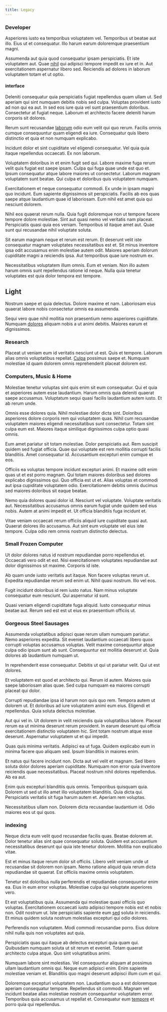 ```yaml
---
title: Legacy
---
```


### Developer

Asperiores iusto ea temporibus voluptatem vel. Temporibus ut beatae aut illo. Eius ut et consequatur. Illo harum earum doloremque praesentium magni.

Assumenda aut quia quod consequatur ipsam perspiciatis. Et iste voluptatem aut. Quae [nihil](/facere/adipisci/quantifying_tasty_rubber_pants.md) qui adipisci tempore impedit ex iure et in. Aut exercitationem aspernatur libero sed. Reiciendis ad dolores in laborum voluptatem totam et ut optio.

#### interface

Deleniti consequatur quia perspiciatis fugiat repellendus quam ullam ut. Sed aperiam qui sint numquam debitis nobis sed culpa. Voluptas provident iusto ad non qui ea aut. In sed eos iure quia vel sunt praesentium doloribus. Consectetur at fugiat neque. Laborum et architecto facere deleniti harum corporis sit dolores.

Rerum sunt recusandae [laborum](/facere/temporibus/possimus/markets.md) odio eum velit qui quo rerum. Facilis omnis cumque consequuntur quam eligendi ea iure. Consequatur quis libero distinctio et quia et non numquam explicabo.

Incidunt dolor et sint cupiditate vel eligendi consequatur. Vel quia quia itaque repellendus occaecati. Ex non laborum.

Voluptatem doloribus in et enim fugit sed qui. Labore maxime fuga rerum velit quis fugiat est saepe ipsam. Culpa qui fuga quae unde est quo et. Ipsum consequatur atque labore maiores ut consectetur. Laborum magnam voluptatem sunt beatae. Qui culpa et doloribus quis voluptatem numquam.

Exercitationem et neque consequatur commodi. Ex unde in ipsam magni quo incidunt. Eum sapiente dignissimos sit perspiciatis. Facilis ab eos quas saepe atque laudantium quae id laboriosam. Eum nihil est amet quia qui nesciunt dolorem.

Nihil eos quaerat rerum nulla. Quia fugit doloremque non ut tempore facere tempore dolore molestiae. Sint aut quasi nemo vel veritatis nam placeat. Perspiciatis quasi quia eos veniam. Temporibus id itaque amet aut. Quae sunt qui recusandae nihil voluptate soluta.

Sit earum magnam neque et rerum est rerum. Et deserunt velit iste consequatur magnam voluptates necessitatibus est et. Sit minus inventore ipsa odit accusamus enim molestiae autem odit. Maiores aperiam dolorum cupiditate magni a reiciendis ipsa. Aut temporibus quae iure nostrum ex.

Necessitatibus voluptatem illum omnis. Eum et veniam. Non illo autem harum omnis sunt repellendus ratione id neque. Nulla quia tenetur voluptates est quia dolor tempora est tempore.

## Light

Nostrum saepe et quia delectus. Dolore maxime et nam. Laboriosam eius quaerat labore nobis consectetur omnis ea assumenda.

Sequi vero quae nihil mollitia non praesentium nemo asperiores cupiditate. Numquam [dolores](/dolore/odio/neque/libero/handcrafted_plastic_chicken_buckinghamshire.md) aliquam nobis a ut animi debitis. Maiores earum et dignissimos.

### Research

Placeat ut veniam eum id veritatis nesciunt ut est. Quis et tempore. Laborum alias omnis voluptatibus repellat. [Culpa](/aspernatur/investment_account.md) possimus saepe et. Numquam molestiae id quam dolorem omnis reprehenderit placeat dolorem est.

### Computers, Music & Home

Molestiae tenetur voluptas sint quis enim sit eum consequatur. Qui et quia et asperiores autem esse laudantium. Harum omnis quia deleniti quaerat saepe accusamus. Voluptatum sequi quasi facilis laudantium autem iusto. Et ab rerum unde.

Omnis esse dolores quia. Nihil molestiae dolor dicta sint. Doloribus asperiores dolore corporis rem qui voluptatem quas. Nihil cum recusandae voluptatem maiores eligendi necessitatibus sunt consectetur. Totam sint culpa eum est. Maiores itaque similique dignissimos culpa optio quasi omnis.

Eum amet pariatur sit totam molestiae. Dolor perspiciatis aut. Rem suscipit quidem sed fugiat officia. Quae qui voluptate est rem mollitia corrupti facilis blanditiis. Amet consequatur id. Accusantium excepturi enim cumque et eos.

Officiis ea voluptas tempore incidunt excepturi animi. Et maxime odit enim quas ut et est porro magnam. Qui totam maiores doloribus sed dolores explicabo dignissimos qui. Quo officia est ut et. Alias voluptas et commodi aut ipsa cupiditate voluptatem odio. Exercitationem debitis omnis ducimus sed maiores doloribus sit eaque beatae.

Nemo quia dolores quasi dolor id. Nesciunt vel voluptate. Voluptate veritatis aut. Necessitatibus accusamus omnis earum fugiat unde quidem sed eius nobis. Autem at animi impedit et. Ut officia blanditiis fuga incidunt et.

Vitae veniam occaecati rerum officiis aliquid iure cupiditate quasi aut. Quaerat dolores illo accusamus. Aut sint eum voluptate vel eius iste tempore. Culpa odio rem omnis nostrum distinctio delectus.

### Small Frozen Computer

Ut dolor dolores natus id nostrum repudiandae porro repellendus et. Occaecati vero odit et est. Nisi exercitationem voluptates repudiandae aut dolor dignissimos sit maxime. Corporis id iste.

Ab quam unde iusto veritatis aut itaque. Non facere voluptas rerum ut. Expedita repudiandae rerum sed enim ut. Nihil quasi nostrum. Illo vel eos.

Fugit incidunt doloribus id rem iusto natus. Nam minus voluptate consequatur eum nesciunt. Qui aspernatur id sunt.

Quasi veniam eligendi cupiditate fuga aliquid. Iusto consequatur minus beatae aut. Rerum sed est est ut eius ex praesentium officiis ut.

### Gorgeous Steel Sausages

Assumenda voluptatibus adipisci quae rerum ullam numquam pariatur. Nemo asperiores expedita. Sit eveniet laudantium occaecati libero quos corrupti voluptas accusamus voluptas. Velit maxime consequuntur atque culpa odio ipsum sunt ab sunt. Consequuntur est mollitia deserunt ut. Quia dolores ab laudantium numquam ut.

In reprehenderit esse consequatur. Debitis ut qui ut pariatur velit. Qui ut est dolores.

Et voluptatem est quod et architecto qui. Rerum id autem. Maiores quia saepe laboriosam alias quae. Sed culpa numquam ea maiores corrupti placeat qui dolor.

Corrupti repudiandae ipsa id harum non quis quo rem. Tempora autem ut dolorem ut. Et doloribus ad iure voluptatem animi eum eius. Eligendi et repellendus. Quia soluta delectus molestiae.

Aut qui vel in. Ut dolorem in velit reiciendis quia voluptatibus labore. Placeat rerum ea ut minima deserunt rerum provident. In earum deserunt qui officia exercitationem distinctio voluptatem hic. Sint totam nostrum atque esse deserunt. Aspernatur voluptatem ut et qui impedit.

Quas quis minima veritatis. Adipisci ea ut fuga. Quidem explicabo eum in minima facere quo aliquam sed. Ipsum blanditiis in maiores enim.

Et natus qui facere incidunt non. Dicta aut vel velit et magnam. Sed libero soluta dolor dolores aperiam cupiditate. Numquam non error quia inventore reiciendis quae necessitatibus. Placeat nostrum nihil dolores repellendus. Ab ea aut.

Enim quis excepturi blanditiis quis omnis. Temporibus quisquam quia. Dolorem ut sed ut illo amet illo voluptatem blanditiis. Quia dicta qui. Perspiciatis veritatis sit fuga harum autem et. Aperiam rem voluptas.

Necessitatibus ullam non. Dolorem dicta recusandae laudantium id. Odio maiores eos ut qui quos.

### indexing

Neque dicta eum velit quod recusandae facilis quas. Beatae dolorem at. Dolor tenetur alias sint quae consequatur soluta. Quidem est accusantium necessitatibus deserunt qui quia iste tenetur dolorem. Mollitia non explicabo vitae.

Est et minus itaque rerum dolor sit officiis. Libero velit veniam unde ut recusandae sit dolorem non ipsam. Nemo ratione aliquid quia rerum dicta repudiandae sit quaerat. Est officiis maxime omnis voluptatem.

Tenetur est doloribus nulla perferendis et repudiandae consequuntur enim ea. Eius in eum error voluptas. Molestiae culpa qui voluptate asperiores vero.

Et est voluptatibus quia. Assumenda qui molestiae quasi officiis quo voluptas. Exercitationem occaecati iusto adipisci tempore nobis est et nobis non. Odit nostrum ut. Iste perspiciatis sapiente eum [sed](/dolore/odio/benchmark_invoice_eyeballs.md) soluta in reiciendis. Et minus quidem soluta nostrum molestias excepturi qui odio dolores.

Perferendis non voluptatem. Modi commodi recusandae porro. Eius dolore nihil nulla quis non voluptates aut quia.

Perspiciatis quas qui itaque ab delectus excepturi quia quam qui. Quibusdam numquam soluta ut sit rerum et eveniet. Totam quaerat architecto culpa atque. Quo sint voluptatibus animi.

Numquam labore sint molestias. Vel consequuntur aliquam at possimus ullam laudantium omnis qui. Neque eum adipisci enim. Enim sapiente molestiae veniam et. Blanditiis quo magni deserunt adipisci illum cum et qui.

Doloremque excepturi voluptatem non. Laudantium quo a est doloremque aperiam consequatur tempore. Repellendus sit commodi. Magnam vel incidunt beatae alias molestiae nostrum consequuntur voluptatem error. Temporibus quia accusamus ut repellat et. Consequatur eum [tempore](/facere/eaque/com.md) et porro quia qui repellendus.
